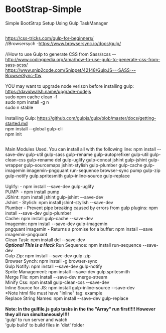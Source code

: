 # BootStrap-Simple
Simple BootStrap Setup Using Gulp TaskManager

<br>https://css-tricks.com/gulp-for-beginners/
<br>//Browsersych -https://www.browsersync.io/docs/gulp/
<br><br>//How to use Gulp to generate CSS from Sass/scss -- http://www.codingpedia.org/ama/how-to-use-gulp-to-generate-css-from-sass-scss/
<br>https://www.snip2code.com/Snippet/42148/GulpJS---SASS---BrowserSync-ftw
<br>
<br> YOU may want to upgrade node verison before installing gulp: https://davidwalsh.name/upgrade-nodejs
<br>sudo npm cache clean -f
<br>sudo npm install -g n
<br>sudo n stable
<br>
<br>Installing Gulp:
https://github.com/gulpjs/gulp/blob/master/docs/getting-started.md
<br>npm install --global gulp-cli
<br>npm init
<br>



<br>Main Modules Used. You can install all with the following line: npm install --save-dev gulp-util  gulp-sass gulp-rename  gulp-autoprefixer gulp-util gulp-clean-css gulp-rename del gulp-uglify gulp-concat jshint gulp-jshint gulp-wrapper gulp-sourcemaps jshint-stylish gulp-plumber gulp-cache gulp-imagemin imagemin-pngquant run-sequence browser-sync pump gulp-zip gulp-notify gulp.spritesmith gulp-inline-source gulp-replace
<br> 
<br>Uglify: - npm install --save-dev gulp-uglify
<br>PUMP: - npm install pump
<br>JShint: npm install jshint gulp-jshint --save-dev
<br>Jshint - Stylish: npm install jshint-stylish --save-dev
<br>Plumber - Prevent pipe breaking caused by errors from gulp plugins:  npm install --save-dev gulp-plumber
<br>Cache: npm install gulp-cache --save-dev
<br>Imagemin: npm install --save-dev gulp-imagemin
<br>pngquant imagemin - Returns a promise for a buffer: npm install --save imagemin-pngquant
<br>Clean Task: npm install del --save-dev
<br>***Optional This is a Hack*** Run Sequence: npm install run-sequence --save-dev
<br>Gulp Zip: npm install --save-dev gulp-zip
<br>Browser Synch:  npm install -g browser-sync
<br>Gulp Notify: npm install --save-dev gulp-notify
<br>Sprite Management: npm install --save-dev gulp.spritesmith
<br>Merge File: npm install --save-dev merge-stream
<br>Minify Css: npm install gulp-clean-css --save-dev
<br>Inline Source for JS: npm install gulp-inline-source --save-dev 
<br>*Note html file must have "inline" tag: example <script src="../js/inlineScript.js" inline></script>
<br> Replace String Names: npm install --save-dev gulp-replace
<br>
<br>****Note: In the gulfile.js gulp tasks in the the "Array" run first!!!! However they all run simultaneously!!!!****
<br> 'gulp' to run server and watch
<br> 'gulp build' to build files in 'dist' folder


